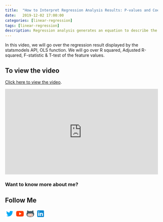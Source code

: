```yaml
---
title:  "How to Interpret Regression Analysis Results: P-values and Coefficients"
date:   2019-12-02 17:00:00
categories: [linear-regression]
tags: [linear-regression]
description: Regression analysis generates an equation to describe the statistical relationship between one or more predictor variables and the response variable. In this video, I’ll show you how to interpret the p-values and coefficients that appear in the output for linear regression analysis.
---
```


In this video, we will go over the regression result displayed by the statsmodels API, OLS function. We will go over R squared, Adjusted R-squared, F-statistic & T-test of the feature values.

## To view the video

<p> <a href="https://www.youtube.com/watch?v=U7D1h5bbpcs">Click here to view the video</a>.</p>

<div style="position: relative; padding-bottom: 56.25%; height: 0; overflow: hidden;">
  <iframe src="https://www.youtube.com/embed/U7D1h5bbpcs" style="position: absolute; top: 0; left: 0; width: 100%; height: 100%; border:0;" allowfullscreen title="YouTube Video"></iframe>
</div>

### Want to know more about me?
## Follow Me
<a href="https://twitter.com/_bhaveshbhatt" target="_blank"><img class="ai-subscribed-social-icon" src="/assets/images/tw.png" width="30"></a>
<a href="https://www.youtube.com/bhaveshbhatt8791/" target="_blank"><img class="ai-subscribed-social-icon" src="/assets/images/ytb.png" width="30"></a>
<a href="https://github.com/bhattbhavesh91" target="_blank"><img class="ai-subscribed-social-icon" src="/assets/images/gthb.png" width="30"></a>
<a href="https://www.linkedin.com/in/bhattbhavesh91/" target="_blank"><img class="ai-subscribed-social-icon" src="/assets/images/lnkdn.png" width="30"></a>
